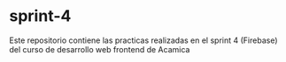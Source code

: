 # sprint-4
Este repositorio contiene las practicas realizadas en el sprint 4 (Firebase) del curso de desarrollo web frontend de Acamica
